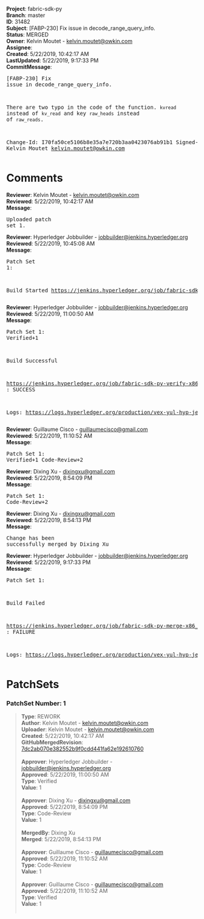 <strong>Project</strong>: fabric-sdk-py<br><strong>Branch</strong>: master<br><strong>ID</strong>: 31482<br><strong>Subject</strong>: [FABP-230] Fix issue in decode_range_query_info.<br><strong>Status</strong>: MERGED<br><strong>Owner</strong>: Kelvin Moutet - kelvin.moutet@owkin.com<br><strong>Assignee</strong>:<br><strong>Created</strong>: 5/22/2019, 10:42:17 AM<br><strong>LastUpdated</strong>: 5/22/2019, 9:17:33 PM<br><strong>CommitMessage</strong>:<br><pre>[FABP-230] Fix issue in decode_range_query_info.

There are two typo in the code of the function.
`kvread` instead of `kv_read` and key `raw_heads` instead of `raw_reads`.

Change-Id: I70fa50ce5106b8e35a7e720b3aa0423076ab91b1
Signed-off-by: Kelvin Moutet <kelvin.moutet@owkin.com>
</pre><h1>Comments</h1><strong>Reviewer</strong>: Kelvin Moutet - kelvin.moutet@owkin.com<br><strong>Reviewed</strong>: 5/22/2019, 10:42:17 AM<br><strong>Message</strong>: <pre>Uploaded patch set 1.</pre><strong>Reviewer</strong>: Hyperledger Jobbuilder - jobbuilder@jenkins.hyperledger.org<br><strong>Reviewed</strong>: 5/22/2019, 10:45:08 AM<br><strong>Message</strong>: <pre>Patch Set 1:

Build Started https://jenkins.hyperledger.org/job/fabric-sdk-py-verify-x86_64/715/</pre><strong>Reviewer</strong>: Hyperledger Jobbuilder - jobbuilder@jenkins.hyperledger.org<br><strong>Reviewed</strong>: 5/22/2019, 11:00:50 AM<br><strong>Message</strong>: <pre>Patch Set 1: Verified+1

Build Successful 

https://jenkins.hyperledger.org/job/fabric-sdk-py-verify-x86_64/715/ : SUCCESS

Logs: https://logs.hyperledger.org/production/vex-yul-hyp-jenkins-3/fabric-sdk-py-verify-x86_64/715</pre><strong>Reviewer</strong>: Guillaume Cisco - guillaumecisco@gmail.com<br><strong>Reviewed</strong>: 5/22/2019, 11:10:52 AM<br><strong>Message</strong>: <pre>Patch Set 1: Verified+1 Code-Review+2</pre><strong>Reviewer</strong>: Dixing Xu - dixingxu@gmail.com<br><strong>Reviewed</strong>: 5/22/2019, 8:54:09 PM<br><strong>Message</strong>: <pre>Patch Set 1: Code-Review+2</pre><strong>Reviewer</strong>: Dixing Xu - dixingxu@gmail.com<br><strong>Reviewed</strong>: 5/22/2019, 8:54:13 PM<br><strong>Message</strong>: <pre>Change has been successfully merged by Dixing Xu</pre><strong>Reviewer</strong>: Hyperledger Jobbuilder - jobbuilder@jenkins.hyperledger.org<br><strong>Reviewed</strong>: 5/22/2019, 9:17:33 PM<br><strong>Message</strong>: <pre>Patch Set 1:

Build Failed 

https://jenkins.hyperledger.org/job/fabric-sdk-py-merge-x86_64/9/ : FAILURE

Logs: https://logs.hyperledger.org/production/vex-yul-hyp-jenkins-3/fabric-sdk-py-merge-x86_64/9</pre><h1>PatchSets</h1><h3>PatchSet Number: 1</h3><blockquote><strong>Type</strong>: REWORK<br><strong>Author</strong>: Kelvin Moutet - kelvin.moutet@owkin.com<br><strong>Uploader</strong>: Kelvin Moutet - kelvin.moutet@owkin.com<br><strong>Created</strong>: 5/22/2019, 10:42:17 AM<br><strong>GitHubMergedRevision</strong>: [7dc2ab070e382552b9f0cdd441fa62e192610760](https://github.com/hyperledger-gerrit-archive/fabric-sdk-py/commit/7dc2ab070e382552b9f0cdd441fa62e192610760)<br><br><strong>Approver</strong>: Hyperledger Jobbuilder - jobbuilder@jenkins.hyperledger.org<br><strong>Approved</strong>: 5/22/2019, 11:00:50 AM<br><strong>Type</strong>: Verified<br><strong>Value</strong>: 1<br><br><strong>Approver</strong>: Dixing Xu - dixingxu@gmail.com<br><strong>Approved</strong>: 5/22/2019, 8:54:09 PM<br><strong>Type</strong>: Code-Review<br><strong>Value</strong>: 1<br><br><strong>MergedBy</strong>: Dixing Xu<br><strong>Merged</strong>: 5/22/2019, 8:54:13 PM<br><br><strong>Approver</strong>: Guillaume Cisco - guillaumecisco@gmail.com<br><strong>Approved</strong>: 5/22/2019, 11:10:52 AM<br><strong>Type</strong>: Code-Review<br><strong>Value</strong>: 1<br><br><strong>Approver</strong>: Guillaume Cisco - guillaumecisco@gmail.com<br><strong>Approved</strong>: 5/22/2019, 11:10:52 AM<br><strong>Type</strong>: Verified<br><strong>Value</strong>: 1<br><br></blockquote>